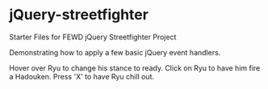 jQuery-streetfighter
====================

Starter Files for FEWD jQuery Streetfighter Project

Demonstrating how to apply a few basic jQuery event handlers.

Hover over Ryu to change his stance to ready.
Click on Ryu to have him fire a Hadouken.
Press 'X' to have Ryu chill out.

